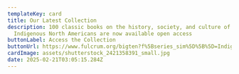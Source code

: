 ```yaml
---
templateKey: card
title: Our Latest Collection
description: 100 classic books on the history, society, and culture of
  Indigenous North Americans are now available open access
buttonLabel: Access the Collection
buttonUrl: https://www.fulcrum.org/bigten?f%5Bseries_sim%5D%5B%5D=Indigenous+North+Americans&locale=en
cardImage: assets/shutterstock_2421358391_small.jpg
date: 2025-02-21T03:05:15.284Z
---
```

